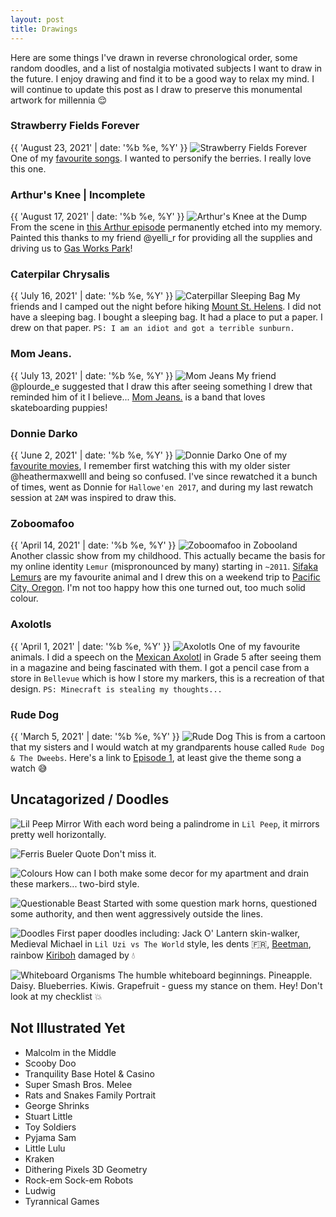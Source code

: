 ```yaml
---
layout: post
title: Drawings
---
```


Here are some things I've drawn in reverse chronological order, some random doodles, and a list of nostalgia motivated subjects I want to draw in the future. I enjoy drawing and find it to be a good way to relax my mind. I will continue to update this post as I draw to preserve this monumental artwork for millennia :relieved:

<!--
### One Colour at a Time

{{ 'December 10, 2021' | date: '%b %e, %Y' }}
![One Colour at a Time](/assets/drawings/one-colour-at-a-time.jpg)
I was killing time in the UW parking lot, Ted Bundy. I brought my pad and markers and decided I'd do some drawing. I didn't know what to draw so I just went colour by colour drawing random stuff.

-->

### Strawberry Fields Forever

{{ 'August 23, 2021' | date: '%b %e, %Y' }}
![Strawberry Fields Forever](/assets/drawings/strawberry-fields-forever.jpg)
One of my [favourite songs](https://youtu.be/HtUH9z_Oey8). I wanted to personify the berries. I really love this one.

### Arthur's Knee | Incomplete

{{ 'August 17, 2021' | date: '%b %e, %Y' }}
![Arthur's Knee at the Dump](/assets/drawings/arthur.jpg)
From the scene in [this Arthur episode](https://arthur.fandom.com/wiki/Arthur%27s_Knee) permanently etched into my memory. Painted this thanks to my friend @yelli_r for providing all the supplies and driving us to [Gas Works Park](http://www.seattle.gov/parks/find/parks/gas-works-park)!

### Caterpilar Chrysalis

{{ 'July 16, 2021' | date: '%b %e, %Y' }}
![Caterpillar Sleeping Bag](/assets/drawings/caterpillar.jpg)
My friends and I camped out the night before hiking [Mount St. Helens](https://en.wikipedia.org/wiki/Mount_St._Helens). I did not have a sleeping bag. I bought a sleeping bag. It had a place to put a paper. I drew on that paper. `PS: I am an idiot and got a terrible sunburn.`

### Mom Jeans.

{{ 'July 13, 2021' | date: '%b %e, %Y' }}
![Mom Jeans](/assets/drawings/mom-jeans.jpg)
My friend @plourde_e suggested that I draw this after seeing something I drew that reminded him of it I believe... [Mom Jeans.](https://momjeansca.bandcamp.com/album/puppy-love) is a band that loves skateboarding puppies!

### Donnie Darko

{{ 'June 2, 2021' | date: '%b %e, %Y' }}
![Donnie Darko](/assets/drawings/donnie-darko.jpg)
One of my [favourite movies](https://www.imdb.com/title/tt0246578/), I remember first watching this with my older sister @heathermaxwelll and being so confused. I've since rewatched it a bunch of times, went as Donnie for `Hallowe'en 2017`, and during my last rewatch session at `2AM` was inspired to draw this.

### Zoboomafoo

{{ 'April 14, 2021' | date: '%b %e, %Y' }}
![Zoboomafoo in Zobooland](/assets/drawings/zoboomafoo.jpg)
Another classic show from my childhood. This actually became the basis for my online identity `Lemur` (mispronounced by many) starting in `~2011`. [Sifaka Lemurs](https://en.wikipedia.org/wiki/Sifaka) are my favourite animal and I drew this on a weekend trip to [Pacific City, Oregon](https://en.wikipedia.org/wiki/Pacific_City,_Oregon). I'm not too happy how this one turned out, too much solid colour.

### Axolotls

{{ 'April 1, 2021' | date: '%b %e, %Y' }}
![Axolotls](/assets/drawings/axolotls.jpg)
One of my favourite animals. I did a speech on the [Mexican Axolotl](https://en.wikipedia.org/wiki/Axolotl) in Grade 5 after seeing them in a magazine and being fascinated with them. I got a pencil case from a store in `Bellevue` which is how I  store my markers, this is a recreation of that design. `PS: Minecraft is stealing my thoughts...`

### Rude Dog

{{ 'March 5, 2021' | date: '%b %e, %Y' }}
![Rude Dog](/assets/drawings/rude-dog.jpg)
This is from a cartoon that my sisters and I would watch at my grandparents house called `Rude Dog & The Dweebs`. Here's a link to [Episode 1](https://youtu.be/aj3XSmBcOHs), at least give the theme song a watch :sweat_smile:

## Uncatagorized / Doodles

![Lil Peep Mirror](/assets/drawings/lil-peep-mirror.jpg)
With each word being a palindrome in `Lil Peep`, it mirrors pretty well horizontally.

![Ferris Bueler Quote](/assets/drawings/ferris-bueler.jpg)
Don't miss it.

![Colours](/assets/drawings/colours.jpg)
How can I both make some decor for my apartment and drain these markers... two-bird style.

![Questionable Beast](/assets/drawings/beast.jpg)
Started with some question mark horns, questioned some authority, and then went aggressively outside the lines.

![Doodles](/assets/drawings/doodles.jpg)
First paper doodles including: Jack O' Lantern skin-walker, Medieval Michael in `Lil Uzi vs The World` style, les dents :fr:, [Beetman](https://americandad.fandom.com/wiki/Beetman), rainbow [Kiriboh](https://yugioh.fandom.com/wiki/Kuriboh) damaged by :droplet:

![Whiteboard Organisms](/assets/drawings/whiteboard-organisms.jpg)
The humble whiteboard beginnings. Pineapple. Daisy. Blueberries. Kiwis. Grapefruit - guess my stance on them. Hey! Don't look at my checklist :boom:

## Not Illustrated Yet

- Malcolm in the Middle
- Scooby Doo
- Tranquility Base Hotel & Casino
- Super Smash Bros. Melee
- Rats and Snakes Family Portrait
- George Shrinks
- Stuart Little
- Toy Soldiers
- Pyjama Sam
- Little Lulu
- Kraken
- Dithering Pixels 3D Geometry
- Rock-em Sock-em Robots
- Ludwig
- Tyrannical Games
